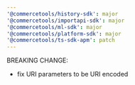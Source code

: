 ```yaml
---
'@commercetools/history-sdk': major
'@commercetools/importapi-sdk': major
'@commercetools/ml-sdk': major
'@commercetools/platform-sdk': major
'@commercetools/ts-sdk-apm': patch
---
```


BREAKING CHANGE:

- fix URI parameters to be URI encoded
